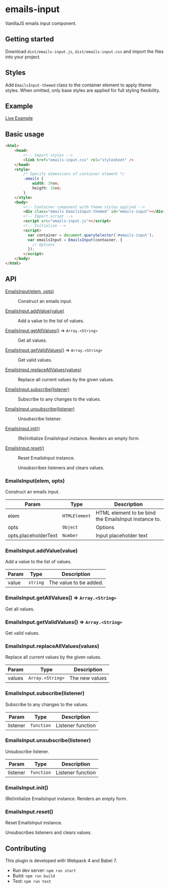 # emails-input

VanillaJS emails input component.


## Getting started

Download `dist/emails-input.js`, `dist/emails-input.css` and import the files into your project.
	
	
## Styles

Add `EmailsInput-themed` class to the container element to apply theme styles. When omitted, only base styles are 
applied for full styling flexibility. 

	
## Example

[Live Example](https://joachimroeleveld.github.io/emails-input/)


## Basic usage

```html
<html>
    <head>
        <!-- Import styles -->
        <link href="emails-input.css" rel="stylesheet" />
    </head>
    <style>
        /* Specify dimensions of container element */
        .emails {
            width: 30em;
            heigth: 10em;
        }           
    </style>
    <body>
        <!-- Container component with theme styles applied -->
        <div class="emails EmailsInput-themed" id="emails-input"></div>
        <!-- Import script -->
        <script src="emails-input.js"></script>
        <!-- Initialize -->
        <script>
          var container = document.querySelector('#emails-input');
          var emailsInput = EmailsInput(container, { 
            // Options
          });
        </script>
    </body>
</html>
```

## API

<dl>
<dt><a href="#constructor">EmailsInput(elem, opts)</a></dt>
<dd><p>Construct an emails input.</p>
</dd>
<dt><a href="#addValue">EmailsInput.addValue(value)</a></dt>
<dd><p>Add a value to the list of values.</p>
</dd>
<dt><a href="#getAllValues">EmailsInput.getAllValues()</a> ⇒ <code>Array.&lt;String&gt;</code></dt>
<dd><p>Get all values.</p>
</dd>
<dt><a href="#getValidValues">EmailsInput.getValidValues()</a> ⇒ <code>Array.&lt;String&gt;</code></dt>
<dd><p>Get valid values.</p>
</dd>
<dt><a href="#replaceAllValues">EmailsInput.replaceAllValues(values)</a></dt>
<dd><p>Replace all current values by the given values.</p>
</dd>
<dt><a href="#subscribe">EmailsInput.subscribe(listener)</a></dt>
<dd><p>Subscribe to any changes to the values.</p>
</dd>
<dt><a href="#unsubscribe">EmailsInput.unsubscribe(listener)</a></dt>
<dd><p>Unsubscribe listener.</p>
</dd>
<dt><a href="#init">EmailsInput.init()</a></dt>
<dd><p>(Re)initialize EmailsInput instance. Renders an empty form.</p>
</dd>
<dt><a href="#reset">EmailsInput.reset()</a></dt>
<dd><p>Reset EmailsInput instance.</p>
<p>Unsubscribes listeners and clears values.</p>
</dd>
</dl>

<a name="constructor"></a>

### EmailsInput(elem, opts)
Construct an emails input.


| Param | Type | Description |
| --- | --- | --- |
| elem | <code>HTMLElement</code> | HTML element to be bind the EmailsInput instance to. |
| opts | <code>Object</code> | Options |
| opts.placeholderText | <code>Number</code> | Input placeholder text |

<a name="addValue"></a>

### EmailsInput.addValue(value)
Add a value to the list of values.


| Param | Type | Description |
| --- | --- | --- |
| value | <code>string</code> | The value to be added. |

<a name="getAllValues"></a>

### EmailsInput.getAllValues() ⇒ <code>Array.&lt;String&gt;</code>
Get all values.

<a name="getValidValues"></a>

### EmailsInput.getValidValues() ⇒ <code>Array.&lt;String&gt;</code>
Get valid values.

<a name="replaceAllValues"></a>

### EmailsInput.replaceAllValues(values)
Replace all current values by the given values.


| Param | Type | Description |
| --- | --- | --- |
| values | <code>Array.&lt;String&gt;</code> | The new values |

<a name="subscribe"></a>

### EmailsInput.subscribe(listener)
Subscribe to any changes to the values.


| Param | Type | Description |
| --- | --- | --- |
| listener | <code>function</code> | Listener function |

<a name="unsubscribe"></a>

### EmailsInput.unsubscribe(listener)
Unsubscribe listener.


| Param | Type | Description |
| --- | --- | --- |
| listener | <code>function</code> | Listener function |

<a name="init"></a>

### EmailsInput.init()
(Re)initialize EmailsInput instance. Renders an empty form.

<a name="reset"></a>

### EmailsInput.reset()
Reset EmailsInput instance.

Unsubscribes listeners and clears values.


## Contributing

This plugin is developed with Webpack 4 and Babel 7.

- Run dev server: `npm run start`
- Build: `npm run build`
- Test: `npm run test`
